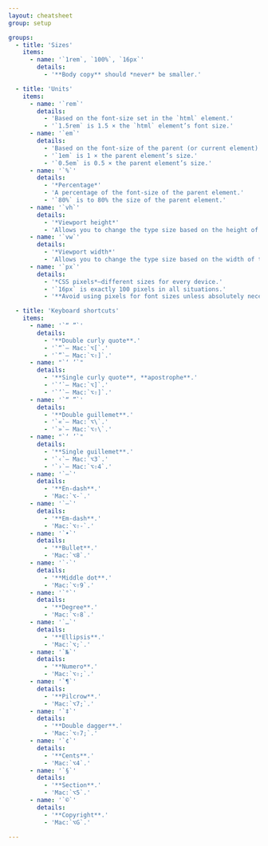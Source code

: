 ```yaml
---
layout: cheatsheet
group: setup

groups:
  - title: 'Sizes'
    items:
      - name: '`1rem`, `100%`, `16px`'
        details:
          - '**Body copy** should *never* be smaller.'

  - title: 'Units'
    items:
      - name: '`rem`'
        details:
          - 'Based on the font-size set in the `html` element.'
          - '`1.5rem` is 1.5 × the `html` element’s font size.'
      - name: '`em`'
        details:
          - 'Based on the font-size of the parent (or current element).'
          - '`1em` is 1 × the parent element’s size.'
          - '`0.5em` is 0.5 × the parent element’s size.'
      - name: '`%`'
        details:
          - '*Percentage*'
          - 'A percentage of the font-size of the parent element.'
          - '`80%` is to 80% the size of the parent element.'
      - name: '`vh`'
        details:
          - '*Viewport height*'
          - 'Allows you to change the type size based on the height of the window.'
      - name: '`vw`'
        details:
          - '*Viewport width*'
          - 'Allows you to change the type size based on the width of the window.'
      - name: '`px`'
        details:
          - '*CSS pixels*—different sizes for every device.'
          - '`16px` is exactly 100 pixels in all situations.'
          - '**Avoid using pixels for font sizes unless absolutely necessary.**'

  - title: 'Keyboard shortcuts'
    items:
      - name: '`“ ”`'
        details:
          - '**Double curly quote**.'
          - '`“`— Mac:`⌥[`.'
          - '`”`— Mac:`⌥⇧]`.'
      - name: "`‘ ’`"
        details:
          - '**Single curly quote**, **apostrophe**.'
          - '`‘`— Mac:`⌥]`.'
          - '`’`— Mac:`⌥⇧]`.'
      - name: '`“ ”`'
        details:
          - '**Double guillemet**.'
          - '`«`— Mac:`⌥\`.'
          - '`»`— Mac:`⌥⇧\`.'
      - name: "`‘ ’`"
        details:
          - '**Single guillemet**.'
          - '`‹`— Mac:`⌥3`.'
          - '`›`— Mac:`⌥⇧4`.'
      - name: '`–`'
        details:
          - '**En-dash**.'
          - 'Mac:`⌥-`.'
      - name: '`—`'
        details:
          - '**Em-dash**.'
          - 'Mac:`⌥⇧-`.'
      - name: '`•`'
        details:
          - '**Bullet**.'
          - 'Mac:`⌥8`.'
      - name: '`·`'
        details:
          - '**Middle dot**.'
          - 'Mac:`⌥⇧9`.'
      - name: '`°`'
        details:
          - '**Degree**.'
          - 'Mac:`⌥⇧8`.'
      - name: '`…`'
        details:
          - '**Ellipsis**.'
          - 'Mac:`⌥;`.'
      - name: '`№`'
        details:
          - '**Numero**.'
          - 'Mac:`⌥⇧;`.'
      - name: '`¶`'
        details:
          - '**Pilcrow**.'
          - 'Mac:`⌥7;`.'
      - name: '`‡`'
        details:
          - '**Double dagger**.'
          - 'Mac:`⌥⇧7;`.'
      - name: '`¢`'
        details:
          - '**Cents**.'
          - 'Mac:`⌥4`.'
      - name: '`§`'
        details:
          - '**Section**.'
          - 'Mac:`⌥5`.'
      - name: '`©`'
        details:
          - '**Copyright**.'
          - 'Mac:`⌥G`.'

---
```

